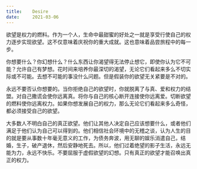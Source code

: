 ```yaml
---
title:    Desire
date:     2021-03-06
---
```


欲望是权力的燃料。作为一个人，生命中最甜蜜的好处之一就是享受行使自己的权力逐步实现欲望。这不仅意味着庆祝你的重大成就。这也意味着品尝旅程中的每一步。

你想要什么？你幻想什么？什么东西让你渴望得无法停止想它，即使你认为它不可能？允许自己有梦想。花时间来培养你最深切的渴望，无论它们看起来多么不切实际或不可能。去想不可能的事没什么问题。但是假装你的欲望无关紧要是不对的。

永远不要否认你想要的。当你拒绝自己的欲望时，你就脱离了与真、爱和权力的结盟。对自己撒谎会使你远离真。将你与自己的核心断开连接使你远离爱。切断欲望的燃料使你远离权力。如果你想发展自己的权力，那么无论它们看起来多么奇怪，都必须接受自己的欲望。

大多数人不明白自己的真正欲望。他们让其他人决定自己应该想要什么，或者他们满足于他们认为自己可以得到的。他们相信社会环境中的无稽之谈，认为人生的目的就是要从事数十年毫无意义的工作，为债务奔波，用无聊的娱乐消遣自己，结婚，生子，破产退休，然后安静地死去。所以，他们过着绝望的影子生活，永远无能为力，永远不快乐。不要屈服于虚假欲望的幻想。只有真正的欲望才能召唤出真正的权力。
